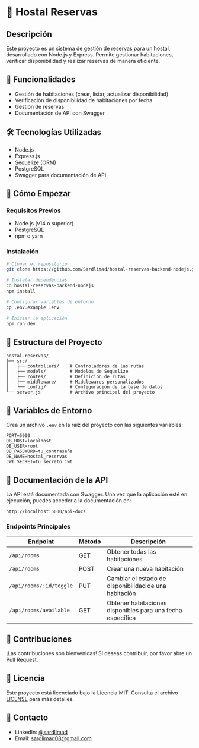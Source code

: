 # 🏨 Hostal Reservas

## Descripción
Este proyecto es un sistema de gestión de reservas para un hostal, desarrollado con Node.js y Express. Permite gestionar habitaciones, verificar disponibilidad y realizar reservas de manera eficiente.

## 🌟 Funcionalidades
- Gestión de habitaciones (crear, listar, actualizar disponibilidad)
- Verificación de disponibilidad de habitaciones por fecha
- Gestión de reservas
- Documentación de API con Swagger

## 🛠️ Tecnologías Utilizadas
- Node.js
- Express.js
- Sequelize (ORM)
- PostgreSQL
- Swagger para documentación de API

## 🚀 Cómo Empezar

### Requisitos Previos
- Node.js (v14 o superior)
- PostgreSQL
- npm o yarn

### Instalación
```bash
# Clonar el repositorio
git clone https://github.com/Sardlimad/hostal-reservas-backend-nodejs.git

# Instalar dependencias
cd hostal-reservas-backend-nodejs
npm install

# Configurar variables de entorno
cp .env.example .env

# Iniciar la aplicación
npm run dev
```

## 📁 Estructura del Proyecto
```
hostal-reservas/
├── src/
│   ├── controllers/    # Controladores de las rutas
│   ├── models/         # Modelos de Sequelize
│   ├── routes/         # Definición de rutas
│   ├── middleware/     # Middlewares personalizados
│   └── config/         # Configuración de la base de datos
└── server.js           # Archivo principal del proyecto
```

## 🔑 Variables de Entorno
Crea un archivo `.env` en la raíz del proyecto con las siguientes variables:
```
PORT=5000
DB_HOST=localhost
DB_USER=root
DB_PASSWORD=tu_contraseña
DB_NAME=hostal_reservas
JWT_SECRET=tu_secreto_jwt
```

## 📝 Documentación de la API
La API está documentada con Swagger. Una vez que la aplicación esté en ejecución, puedes acceder a la documentación en:
```
http://localhost:5000/api-docs
```

### Endpoints Principales
| Endpoint                  | Método | Descripción                                   |
|---------------------------|--------|-----------------------------------------------|
| `/api/rooms`              | GET    | Obtener todas las habitaciones                |
| `/api/rooms`              | POST   | Crear una nueva habitación                    |
| `/api/rooms/:id/toggle`   | PUT    | Cambiar el estado de disponibilidad de una habitación |
| `/api/rooms/available`    | GET    | Obtener habitaciones disponibles para una fecha específica |

## 👥 Contribuciones
¡Las contribuciones son bienvenidas! Si deseas contribuir, por favor abre un Pull Request.

## 📄 Licencia
Este proyecto está licenciado bajo la Licencia MIT. Consulta el archivo [LICENSE](LICENSE) para más detalles.

## 🤝 Contacto
- LinkedIn: [@sardlimad](https://www.linkedin.com/in/sardlimad)
- Email: sardlimad08@gmail.com
